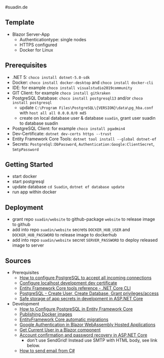 #suadin.de

## Template

* Blazor Server-App
  * Authenticationtype: single nodes
  * HTTPS configured
  * Docker for Linux

## Prerequisites

* .NET 5: `choco install dotnet-5.0-sdk`
* Docker: `choco install docker-desktop` and `choco install docker-cli`
* IDE: for example `choco install visualstudio2019community`
* GIT Client: for example `choco install gitkraken`
* PostgreSQL Database: `choco install postgresql13` and/or `choco install postgresql`
  * update `C:\Program Files\PostgreSQL\{VERSION}\data\pg_hba.conf` with `host all all 0.0.0.0/0 md5`
  * create on local database user & database `suadin`, grant user suadin to database suadin
* PostgreSQL Client: for example `choco install pgadmin4`
* Dev-Certificate: `dotnet dev-certs https --trust`
* Entity Framework Core Tools: `dotnet tool install --global dotnet-ef`
* Secrets: `PostgreSql:DbPassword`, `Authentication:Google:ClientSecret`, `SmtpPassword`

## Getting Started
* start docker
* start postgresql
* update database `cd Suadin`, `dotnet ef database update`
* run app within docker

## Deployment
* grant repo `suadin/website` to github-package `website` to release image to github
* add into repo `suadin/website` secrets `DOCKER_HUB_USER` and `DOCKER_HUB_PASSWORD` to release image to dockerhub
* add into repo `suadin/website` secret `SERVER_PASSWORD` to deploy released image to server

## Sources
* Prerequisites
  * [How to configure PostgreSQL to accept all incoming connections](https://stackoverflow.com/questions/3278379/how-to-configure-postgresql-to-accept-all-incoming-connections)
  * [Configure localhost development dev certificate](https://docs.servicestack.net/netcore-localhost-cert)
  * [Entity Framework Core tools reference - .NET Core CLI](https://docs.microsoft.com/en-us/ef/core/cli/dotnet)
  * [PostgreSQL - Create User, Create Database, Grant privileges/access](https://medium.com/@mohammedhammoud/postgresql-create-user-create-database-grant-privileges-access-aabb2507c0aa)
  * [Safe storage of app secrets in development in ASP.NET Core](https://docs.microsoft.com/en-us/aspnet/core/security/app-secrets?view=aspnetcore-6.0&tabs=windows)
* Development
  * [How to Configure PostgreSQL in Entity Framework Core](https://code-maze.com/configure-postgresql-ef-core/)
  * [Publishing Docker images](https://docs.github.com/en/actions/publishing-packages/publishing-docker-images)
  * [EntityFramework Core automatic migrations](https://stackoverflow.com/questions/39526595/entityframework-core-automatic-migrations)
  * [Google Authentication in Blazor WebAssembly Hosted Applications](https://code-maze.com/google-authentication-in-blazor-webassembly-hosted-applications/)
  * [Get Current User in a Blazor component](https://stackoverflow.com/questions/60264657/get-current-user-in-a-blazor-component)
  * [Account confirmation and password recovery in ASP.NET Core](https://docs.microsoft.com/de-de/aspnet/core/security/authentication/accconfirm?view=aspnetcore-6.0&tabs=visual-studio)
    * don't use SendGrid! Instead use SMTP with HTML body, see link below.
  * [How to send email from C#](http://csharp.net-informations.com/communications/csharp-smtp-mail.htm)